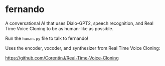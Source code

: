 # fernando
A conversational AI that uses Dialo-GPT2, speech recognition, and Real Time Voice Cloning to be as human-like as possible.

Run the `human.py` file to talk to fernando!

Uses the encoder, vocoder, and synthesizer from Real Time Voice Cloning:

https://github.com/CorentinJ/Real-Time-Voice-Cloning
